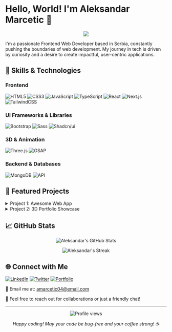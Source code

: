 # Hello, World! I'm Aleksandar Marcetic 👋

<p align="center">
  <img src="https://readme-typing-svg.herokuapp.com/?lines=Frontend+Web+Developer;Always+learning+new+things&font=Fira%20Code&center=true&width=440&height=45&color=f75c7e&vCenter=true&size=22">
</p>

I'm a passionate Frontend Web Developer based in Serbia, constantly pushing the boundaries of web development. My journey in tech is driven by curiosity and a desire to create impactful, user-centric applications.

## 🚀 Skills & Technologies

### Frontend
![HTML5](https://img.shields.io/badge/-HTML5-E34F26?style=flat-square&logo=html5&logoColor=white)
![CSS3](https://img.shields.io/badge/-CSS3-1572B6?style=flat-square&logo=css3)
![JavaScript](https://img.shields.io/badge/-JavaScript-F7DF1E?style=flat-square&logo=javascript&logoColor=black)
![TypeScript](https://img.shields.io/badge/-TypeScript-007ACC?style=flat-square&logo=typescript&logoColor=white)
![React](https://img.shields.io/badge/-React-61DAFB?style=flat-square&logo=react&logoColor=black)
![Next.js](https://img.shields.io/badge/-Next.js-000000?style=flat-square&logo=next.js)
![TailwindCSS](https://img.shields.io/badge/-TailwindCSS-38B2AC?style=flat-square&logo=tailwind-css&logoColor=white)

### UI Frameworks & Libraries
![Bootstrap](https://img.shields.io/badge/-Bootstrap-7952B3?style=flat-square&logo=bootstrap&logoColor=white)
![Sass](https://img.shields.io/badge/-Sass-CC6699?style=flat-square&logo=sass&logoColor=white)
![Shadcn/ui](https://img.shields.io/badge/-Shadcn/ui-000000?style=flat-square&logo=shadcnui&logoColor=white)

### 3D & Animation
![Three.js](https://img.shields.io/badge/-Three.js-000000?style=flat-square&logo=three.js)
![GSAP](https://img.shields.io/badge/-GSAP-88CE02?style=flat-square&logo=greensock&logoColor=white)

### Backend & Databases
![MongoDB](https://img.shields.io/badge/-MongoDB-47A248?style=flat-square&logo=mongodb&logoColor=white)
![API](https://img.shields.io/badge/-API-00000F?style=flat-square&logo=fastapi)

## 🌟 Featured Projects

<details>
<summary>Project 1: Awesome Web App</summary>

- Description: A responsive web application built with React and Next.js
- Tech Stack: React, Next.js, TailwindCSS
- [GitHub Repo](https://github.com/yourusername/project1)
- [Live Demo](https://project1-demo.com)

</details>

<details>
<summary>Project 2: 3D Portfolio Showcase</summary>

- Description: An interactive 3D portfolio built with Three.js and React
- Tech Stack: React, Three.js, GSAP
- [GitHub Repo](https://github.com/yourusername/project2)
- [Live Demo](https://project2-demo.com)

</details>

## 📈 GitHub Stats

<p align="center">
  <img src="https://github-readme-stats.vercel.app/api?username=CojaDev&show_icons=true&theme=radical" alt="Aleksandar's GitHub Stats" />
</p>

<p align="center">
  <img src="https://github-readme-streak-stats.herokuapp.com/?user=CojaDev&theme=radical" alt="Aleksandar's Streak" />
</p>

## 🌐 Connect with Me

[![LinkedIn](https://img.shields.io/badge/-LinkedIn-0077B5?style=flat-square&logo=LinkedIn&logoColor=white)](https://www.linkedin.com/in/yourusername/)
[![Twitter](https://img.shields.io/badge/-Twitter-1DA1F2?style=flat-square&logo=Twitter&logoColor=white)](https://twitter.com/yourusername)
[![Portfolio](https://img.shields.io/badge/-Portfolio-000000?style=flat-square&logo=react&logoColor=white)](https://yourportfolio.com)

📧 Email me at: amarcetic04@email.com

💬 Feel free to reach out for collaborations or just a friendly chat!

---

<p align="center">
  <img src="https://komarev.com/ghpvc/?username=CojaDev&color=blueviolet" alt="Profile views" />
</p>

<p align="center">
  <i>Happy coding! May your code be bug-free and your coffee strong! ☕️</i>
</p>
